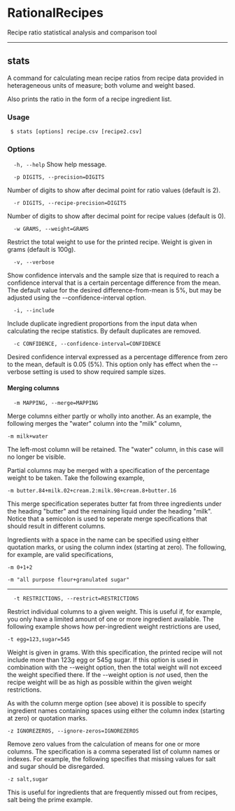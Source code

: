 # RationalRecipes                                                               
                                                                                
Recipe ratio statistical analysis and comparison tool                           

----------------------

## stats

A command for calculating mean recipe ratios from recipe data provided in heterageneous units of measure; both volume
and weight based.

Also prints the ratio in the form of a recipe ingredient list.

### Usage                                                                   
                                                                                
``` $ stats [options] recipe.csv [recipe2.csv]```                                   
                                                                                
### Options                                                                      
                                                                                
```  -h, --help```            Show help message.

```  -p DIGITS, --precision=DIGITS```                                                 

Number of digits to show after decimal point for ratio values (default is 2).

```  -r DIGITS, --recipe-precision=DIGITS```

Number of digits to show after decimal point for recipe values (default is 0).                           

```  -w GRAMS, --weight=GRAMS```                                                    

Restrict the total weight to use for the printed recipe. Weight is given in grams (default is 100g).

```  -v, --verbose```

Show confidence intervals and the sample size that is required to reach a confidence interval that is a certain percentage
difference from the mean. The default value for the desired difference-from-mean is 5%, but may be adjusted using the
--confidence-interval option.

```  -i, --include```

Include duplicate ingredient proportions from the input data when calculating the recipe statistics. By default
duplicates are removed.

```  -c CONFIDENCE, --confidence-interval=CONFIDENCE```

Desired confidence interval expressed as a percentage difference from zero to the mean, default is 0.05 (5%). This option
only has effect when the --verbose setting is used to show required sample sizes.

#### Merging columns

```  -m MAPPING, --merge=MAPPING```                                                  

Merge columns either partly or wholly into another. As an example, the following merges the "water" column into the
"milk" column,

```-m milk+water```

The left-most column will be retained. The "water" column, in this case will no longer be visible.

Partial columns may be merged with a specification of the percentage weight to be taken. Take the following example,

```-m butter.84+milk.02+cream.2:milk.98+cream.8+butter.16```

This merge specification seperates butter fat from three ingredients under the heading "butter" and the remaining liquid
under the heading "milk". Notice that a semicolon is used to seperate merge specifications that should result in different
columns.

Ingredients with a space in the name can be specified using either quotation marks, or using the column index (starting at 
zero). The following, for example, are valid specifications,

```-m 0+1+2```

```-m "all purpose flour+granulated sugar"```

------

```  -t RESTRICTIONS, --restrict=RESTRICTIONS```

Restrict individual columns to a given weight. This is useful if, for example, you only have a limited amount of one or
more ingredient available. The following example shows how per-ingredient weight restrictions are used,

```-t egg=123,sugar=545```

Weight is given in grams. With this specification, the printed recipe will not include more than 123g egg or 545g sugar.
If this option is used in combination with the --weight option, then the total weight will not exceed the weight specified
there. If the --weight option is *not* used, then the recipe weight will be as high as possible within the given weight
restrictions.

As with the column merge option (see above) it is possible to specify ingredient names containing spaces using either the
column index (starting at zero) or quotation marks.

```-z IGNOREZEROS, --ignore-zeros=IGNOREZEROS```

Remove zero values from the calculation of means for one or more columns. The specification is a comma seperated list of
column names or indexes. For example, the following specifies that missing values for salt and sugar should be disregarded.

```-z salt,sugar```

This is useful for ingredients that are frequently missed out from recipes, salt being the prime example.
